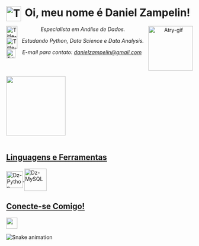 <header>
<h1> <strong>Oi, meu nome é Daniel Zampelin!</strong>
<img align = "left" alt= "Title-icon" height = "40" width = "40" src="https://cdn.discordapp.com/attachments/798631748421943347/1125951976807600200/icons8-stormtrooper-512.png"/> </h1>

<img align="right" alt="Atry-gif" height="120" width="120" src="https://cdn.discordapp.com/attachments/798631748421943347/1125935695228326028/dzampelinGIF.gif">

<p> 
<img align = "left" alt= "Title-icon" height = "30" width = "30" src="https://cdn.discordapp.com/attachments/798631748421943347/1125950245692514304/001-light-saber.png"/> <i>Especialista em Análise de Dados.</i> 
  
<img align = "left" alt= "Title-icon" height = "30" width = "30" src="https://cdn.discordapp.com/attachments/798631748421943347/1125950246011273277/002-death-star.png"/> <i>Estudando Python, Data Science e Data Analysis.</i>

<img align = "left" alt= "Title-icon" height = "25" width = "25" src="https://cdn.discordapp.com/attachments/798631748421943347/1125952448150917120/icons8-star-wars-512.png"/> <i>E-mail para contato: danielzampelin@gmail.com</i>
</p>
</header>

<div>
  <a href="https://github.com/dzampelin">
  <img height="160em" src="https://github-readme-stats.vercel.app/api?username=dzampelin&show_icons=true&theme=radical&include_all_commits=true&count_private=true"/>
</div>

  
<div style="display: inline_block"><br>
  <h2 align = "left"> Linguagens e Ferramentas </h2>
  <img align="center" alt="Dz-Python" height="45" width="45" src="https://cdn.discordapp.com/attachments/798631748421943347/1125953059005157376/icons8-python-512.png">
  <img align="center" alt="Dz-MySQL" height="60" width="60" src="https://cdn.jsdelivr.net/gh/devicons/devicon/icons/mysql/mysql-original-wordmark.svg">
</div>
  
<div>
  <h2 align = "left"> Conecte-se Comigo!  </h2>
  
  <a href="https://www.linkedin.com/in/danielzampelin/" target="_blank"><img src="https://cdn.discordapp.com/attachments/798631748421943347/1125953058766065694/icons8-linkedin-circled-512.png" target="_blank" height="30" width="30"></a> 
   
  ![Snake animation](https://github.com/dzampelin/DZampelin/blob/output/github-contribution-grid-snake.svg)
</div>

    
